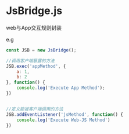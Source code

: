 # JsBridge.js
web与App交互规则封装

e.g

``` javascript
const JSB = new JsBridge();

//调用客户端暴露的方法
JSB.exec('appMethod', {
    a: 1,
    b: 2
}, function() {
    console.log('Execute App Method');
})


//定义能被客户端调用的方法
JSB.addEventListener('jsMethod', function() {
    console.log('Execute Web-JS Method')
})
```
